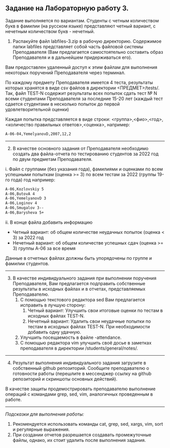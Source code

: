 ## Задание на Лабораторную работу 3. ##

Задание выполняется по вариантам. Студенты с четным количеством букв в фамилии (на русском языке) представляют четный вариант, с нечетным количеством букв - нечетный.


1. Распакуйте файл labfiles-3.zip в рабочую директорию. 
Содержимое папки labfiles представляет собой часть файловой системы Преподавателя (Вам предлагается самостоятельно составить образ Преподавателя и в дальнейшем придерживаться его). 

Вам предоставлен удаленный доступ к этим файлам для выполнения некоторых поручений Преподавателя через терминал.

По каждому предмету Преподавателя имеется 4 теста, результаты которых хранятся в виде csv файлов в директории <ПРЕДМЕТ>/tests/.
Так, файл TEST-N содержит результаты всех попыток сдать тест № N всеми студентами Преподавателя за последние 15-20 лет (каждый тест сдается студентами в несколько попыток до первой удовлетворительной оценки)

Каждая попытка представляется в виде строки:
<группа>,<фио>,<год>,<количество правильных ответов>,<оценка>, например:
```bash
A-06-04,YemelyanovD,2007,12,2
```
-----------------------------------------------------------------------------

2. В качестве основного задания от Преподавателя необходимо создать два файла-отчета по тестированию студентов за 2022 год по двум предметам Преподавателя.

i. Файл с группами (без указания года), фамилиями и оценками по всем успешными попыткам (оценка >= 3) по всем тестам за 2022 (группы 19-го года) год например:
```bash
A-06,Kozlovskiy 5
A-06,ButovA 4
A-06,YemelyanovD 3
A-06,Loginov 4
A-06,Smugalov 3--
A-06,Barysheva 5+
```

ii. В конце файла добавить информацию 
* Четный вариант: об общем количестве неудачных попыток (оценка < 3) за 2022 год  
* Нечетный вариант: об общем количестве успешных сдач (оценка >= 3) группы A-06 за все время

Данные в отчетных файлах должны быть упорядочены по группе и фамилии студентов.

-----------------------------------------------------------------------------

3. В качестве индивидуального задания при выполнении поручения Преподавателя, Вам предлагается подправить собственные результаты в исходных файлах и в отчетах, представляемых Преподавателю.
	1. С помощью текстового редактора sed Вам предлагается исправить в лучшую сторону:
		1. Четный вариант: Улучшить свои итоговые оценки по тестам в исходных файлах TEST-N.
		2. Нечетный вариант: Удалить свои неудачные попытки по тестам в исходных файлах TEST-N. При необходимости добавить одну удачную.
	2. Улучшить посещаемость в файле <group>-attendance.
	3. С помощью редактора vim улучшить своё досье в заметках преподавателя в директории /students/general/notes/.

-----------------------------------------------------------------------------

4. Результат выполнения индивидуального задания загрузите в собственный github репозиторий. 
Сообщите преподавателю о готовности работы (перешлите в мессенджер ссылку на github репозиторий и скриншоты основных действий).

В качестве защиты продемострировать преподавателю выполнение операций с командами grep, sed, vim, аналогичных проведенным в работе.

-----------------------------------------------------------------------------

*Подсказки для выполнения работы:*
1. Рекомендуется использовать команды cat, grep, sed, xargs, vim, sort и регулярные выражения.
2. При создании отчетов разрешается создавать промежуточные файлы, однако, их стоит удалить после выполнения задания.
